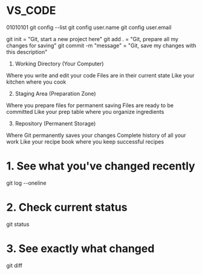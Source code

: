 # VS_CODE
01010101
git config --list
git config user.name
git config user.email

git init = "Git, start a new project here"
git add . = "Git, prepare all my changes for saving"
git commit -m "message" = "Git, save my changes with this description"

1. Working Directory (Your Computer)

Where you write and edit your code
Files are in their current state
Like your kitchen where you cook

2. Staging Area (Preparation Zone)

Where you prepare files for permanent saving
Files are ready to be committed
Like your prep table where you organize ingredients

3. Repository (Permanent Storage)

Where Git permanently saves your changes
Complete history of all your work
Like your recipe book where you keep successful recipes

# 1. See what you've changed recently
git log --oneline

# 2. Check current status
git status

# 3. See exactly what changed
git diff